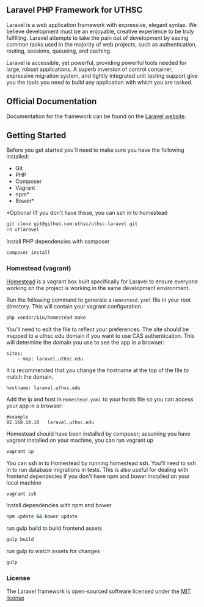 ## Laravel PHP Framework for UTHSC

Laravel is a web application framework with expressive, elegant syntax. We believe development must be an enjoyable, creative experience to be truly fulfilling. Laravel attempts to take the pain out of development by easing common tasks used in the majority of web projects, such as authentication, routing, sessions, queueing, and caching.

Laravel is accessible, yet powerful, providing powerful tools needed for large, robust applications. A superb inversion of control container, expressive migration system, and tightly integrated unit testing support give you the tools you need to build any application with which you are tasked.

## Official Documentation

Documentation for the framework can be found on the [Laravel website](http://laravel.com/docs).

## Getting Started

Before you get started you'll need to make sure you have the following installed:

- Git
- PHP
- Composer
- Vagrant
- npm*
- Bower*

*Optional (If you don't have these, you can ssh in to homestead


```bash
git clone git@github.com:uthsc/uthsc-laravel.git  
cd utlaravel
```

Install PHP dependencies with composer
```bash
composer install
```

### Homestead (vagrant)  
[Homestead](https://laravel.com/docs/homestead) is a vagrant box built specifically for Laravel to ensure everyone working on the project is working in the same development environment.  

Run the following command to generate a `Homestead.yaml` file in your root directory. This will contain your vagrant configuration.
```bash
php vendor/bin/homestead make
```
You'll need to edit the file to reflect your preferences. The site should be mapped to a uthsc.edu domain if you want to use CAS authentication.
This will determine the domain you use to see the app in a browser:
```
sites:
    - map: laravel.uthsc.edu
```
It is recommended that you change the hostname at the top of the file to match the domain.
```
hostname: laravel.uthsc.edu
```

Add the ip and host in `Homestead.yaml` to your hosts file so you can access your app in a browser:
```
#example
92.168.10.10   laravel.uthsc.edu
```

Homestead should have been installed by composer; assuming you have vagrant installed on your machine, you can run vagrant up
```bash
vagrant up
```

You can ssh in to Homestead by running homestead ssh. You'll need to ssh in to run database migrations in tests. This is also useful for dealing with frontend dependecies if you don't have npm and bower installed on your local machine
```
vagrant ssh
```

Install dependencies with npm and bower
```bash
npm update && bower update
```

run gulp build to build frontend assets
```bash
gulp build
```

run gulp to watch assets for changes
```bash
gulp
```

### License

The Laravel framework is open-sourced software licensed under the [MIT license](http://opensource.org/licenses/MIT)